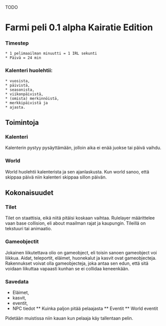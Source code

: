 TODO
# Farmi peli 0.1 alpha Kairatie Edition

### Timestep

	* 1 pelimaailman minuutti = 1 IRL sekunti
	* Päivä = 24 min

### Kalenteri huolehtii: 
	* vuosista, 
	* päivistä, 
	* seasonista, 
	* viikonpäivistä, 
	* (omista) merkinnöistä, 
	* merkkipäivistä ja 
	* ajasta.


## Toimintoja 

### Kalenteri
Kalenterin pystyy pysäyttämään, jolloin aika ei enää juokse tai päivä vaihdu.

### World
World huolehtii kalenterista ja sen ajanlaskusta. Kun world sanoo, että skippaa päivä niin 
kalenteri skippaa sillon päivän.
 

## Kokonaisuudet

### Tilet
Tilet on staattisia, eikä niitä pitäisi koskaan vaihtaa. Rulelayer määrittelee vaan base collision, eli about maailman rajat ja kaupungin. Tileillä on tekstuuri tai animaatio. 


### Gameobjectit
Jokainen liikutettava olio on gameobject, eli toisin sanoen gameobject voi liikkua. Aidat, teleportit, eläimet, huonekalut ja kasvit ovat gameobjecteja. Rakennukset voivat olla gameobjecteja, joka antaa sen edun, että sitä voidaan liikuttaa vapaasti kunhan se ei collidaa keneenkään. 

### Savedata


 * Eläimet, 
 * kasvit, 
 * eventit, 
 * NPC tiedot 
 ** Kuinka paljon pitää pelaajasta
 ** Eventit
 ** World eventit

 Pidetään muistissa niin kauan kun pelaaja käy tallentaan pelin. 

